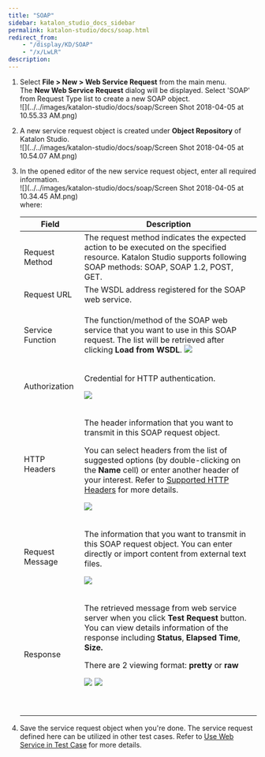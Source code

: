 ```yaml
---
title: "SOAP" 
sidebar: katalon_studio_docs_sidebar
permalink: katalon-studio/docs/soap.html 
redirect_from:
    - "/display/KD/SOAP"
    - "/x/LwLR"
description: 
---
```

1.  Select **File > New > Web Service Request** from the main menu. The **New Web Service Request** dialog will be displayed. Select 'SOAP' from Request Type list to create a new SOAP object.  
    ![](../../images/katalon-studio/docs/soap/Screen Shot 2018-04-05 at 10.55.33 AM.png)  
      
    
2.  A new service request object is created under **Object Repository** of Katalon Studio.  
    ![](../../images/katalon-studio/docs/soap/Screen Shot 2018-04-05 at 10.54.07 AM.png)  
      
    
3.  In the opened editor of the new service request object, enter all required information.  
    ![](../../images/katalon-studio/docs/soap/Screen Shot 2018-04-05 at 10.34.45 AM.png)  
    where:
    
    <table><thead><tr><th>Field</th><th>Description</th></tr></thead><tbody><tr><td>Request Method</td><td>The request method indicates the expected action to be executed on the specified resource. Katalon Studio supports following SOAP methods: SOAP, SOAP 1.2, POST, GET.</td></tr><tr><td>Request URL</td><td>The WSDL address registered for the SOAP web service.</td></tr><tr><td>Service Function</td><td><p>The function/method of the SOAP web service that you want to use in this SOAP request. The list will be retrieved after clicking&nbsp;<strong>Load from WSDL</strong>. <img src="../../images/katalon-studio/docs/soap/Screen Shot 2018-04-05 at 10.40.05 AM.png"></p></td></tr><tr><td>Authorization</td><td><p>Credential for HTTP authentication.</p><p><img src="../../images/katalon-studio/docs/soap/Screen Shot 2018-04-05 at 10.37.05 AM.png"></p></td></tr><tr><td>HTTP Headers</td><td><p>The header information that you want to transmit in this SOAP request object.</p><p>You can select headers from the list of suggested options (by double-clicking on the&nbsp;<strong>Name</strong>&nbsp;cell) or enter another header of your interest. Refer to&nbsp;<a class="external-link" href="https://developer.mozilla.org/en-US/docs/Web/HTTP/Headers" rel="nofollow">Supported HTTP Headers</a>&nbsp;for more details.</p><p><img src="../../images/katalon-studio/docs/soap/Screen Shot 2018-04-05 at 10.39.09 AM.png"></p></td></tr><tr><td>Request Message</td><td><p>The information that you want to transmit in this SOAP request object.&nbsp;You can enter directly or import content from external text files.&nbsp;</p><p><img src="../../images/katalon-studio/docs/soap/Screen Shot 2018-04-05 at 10.41.28 AM.png"></p></td></tr><tr><td>Response</td><td><p>The retrieved message from web service server when you click&nbsp;<strong>Test Request </strong>button. You can view details information of the response including <strong>Status</strong>, <strong>Elapsed Time</strong>, <strong>Size.</strong></p><p>There are 2 viewing format: <strong>pretty</strong> or <strong>raw</strong></p><p><img src="../../images/katalon-studio/docs/soap/Screen Shot 2018-04-05 at 10.50.38 AM.png"> <img src="../../images/katalon-studio/docs/soap/Screen Shot 2018-04-05 at 10.52.27 AM.png"></p><p>&nbsp;</p></td></tr></tbody></table>
    
4.  Save the service request object when you're done. The service request defined here can be utilized in other test cases. Refer to [Use Web Service in Test Case](/display/KD/Using+Web+Services+in+a+Test+Case) for more details.